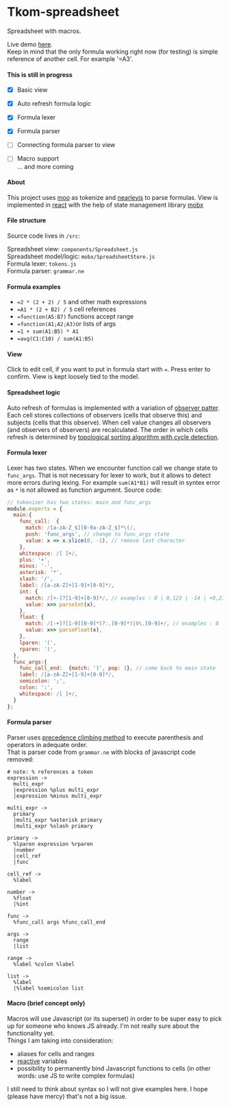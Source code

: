 # Tkom-spreadsheet

Spreadsheet with macros.

Live demo [here](https://maciejkasprzyk.github.io/tkom-spreadsheet/).  
Keep in mind that the only formula working right now (for testing) is simple reference of another cell. For example '=A3'.

#### This is still in progress
 * [x] Basic view
 * [x] Auto refresh formula logic
 * [x] Formula lexer
 * [x] Formula parser
 * [ ] Connecting formula parser to view  
 * [ ] Macro support  
... and more coming


#### About

This project uses [moo](https://github.com/no-context/moo) as tokenize and [nearleyjs](https://nearley.js.org/) to parse formulas. View is implemented in [react](https://reactjs.org/) with the help of state management library [mobx](https://mobx.js.org/.)

#### File structure

Source code lives in `/src`:

Spreadsheet view: `components/Spreadsheet.js`  
Spreadsheet model/logic: `mobx/SpreadsheetStore.js`  
Formula lexer: `tokens.js`  
Formula parser: `grammar.ne`  

#### Formula examples
 * `=2 * (2 + 2) / 5` and other math expressions
 * `=A1 * (2 + B2) / 5` cell references
 * `=function(A5:B7)` functions accept range
 * `=function(A1;A2;A3)`or lists of args
 * `=1 + sum(A1:B5) * A1`
 * `=avg(C1:C10) / sum(A1:B5)`

 

#### View
Click to edit cell, if you want to put in formula start with `=`. Press enter to confirm. View is kept loosely tied to the model.

#### Spreadsheet logic
Auto refresh of formulas is implemented with a variation of [observer patter](https://en.wikipedia.org/wiki/Observer_pattern). Each cell stores collections of observers (cells that observe this) and subjects (cells that this observe). When cell value changes all observers (and observers of observers) are recalculated. The order in which cells refresh is determined by [topological sorting algorithm with cycle detection](https://en.wikipedia.org/wiki/Topological_sorting#Depth-first_search).

#### Formula lexer
Lexer has two states. When we encounter function call we change state to `func_args`. That is not necessary for lexer to work, but it allows to detect more errors during lexing. For example `sum(A1*B1)` will result in syntex error as `*` is not allowed as function argument. Source code:
```js
// tokenizer has two states: main and func_args
module.exports = {
  main:{
    func_call:  {
      match: /[a-zA-Z_$][0-9a-zA-Z_$]*\(/,
      push: 'func_args', // change to func_args state
      value: x => x.slice(0, -1), // remove last character
    },
    whitespace: /[ ]+/,
    plus: '+',
    minus: '-',
    asterisk: '*',
    slash: '/',
    label: /[a-zA-Z]+[1-9]+[0-9]*/,
    int: {
      match: /[+-]?[1-9]+[0-9]*/, // examples : 0 | 0,123 | -14 | +0,23
      value: x=> parseInt(x),
    },
    float: {
      match: /[-+]?[1-9][0-9]*(?:,[0-9]*)|0\.[0-9]+/, // examples : 0 | 0,123 | -14 | +0,23
      value: x=> parseFloat(x),
    },
    lparen: '(',
    rparen: ')',
  },
  func_args:{
    func_call_end:  {match: ')', pop: 1}, // come back to main state
    label: /[a-zA-Z]+[1-9]+[0-9]*/,
    semicolon: ';',
    colon: ':',
    whitespace: /[ ]+/,
  }
};
```

#### Formula parser
Parser uses [precedence climbing method](https://en.wikipedia.org/wiki/Operator-precedence_parser#Precedence_climbing_method) to execute parenthesis and operators in adequate order.  
That is parser code from `grammar.ne` with blocks of javascript code removed:
```
# note: % references a token
expression ->
  multi_expr
  |expression %plus multi_expr
  |expression %minus multi_expr

multi_expr ->
  primary
  |multi_expr %asterisk primary
  |multi_expr %slash primary
    
primary ->
  %lparen expression %rparen
  |number
  |cell_ref 
  |func

cell_ref ->
  %label

number ->
  %float 
  |%int

func ->
  %func_call args %func_call_end

args ->
  range
  |list
    
range ->
  %label %colon %label
    
list ->
  %label
  |%label %semicolon list
```

#### Macro (brief concept only)
Macros will use Javascript (or its superset) in order to be super easy to pick up for someone who knows JS already. I'm not really sure about the functionality yet.  
Things I am taking into consideration:
* aliases for cells and ranges
* [reactive](https://en.wikipedia.org/wiki/Reactive_programming) variables
* possibility to permanently bind Javascript functions to cells (in other words: use JS to write complex formulas)

I still need to think about syntax so I will not give examples here. I hope (please have mercy) that's not a big issue.
